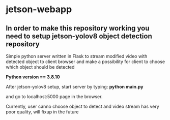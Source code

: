 # jetson-webapp

## In order to make this repository working you need to setup jetson-yolov8 object detection repository

Simple python server written in Flask to stream modified video with detected object to client browser and make a possibility for client to choose which object should be detected

<b>Python version == 3.8.10</b>

After jetson-yolov8 setup, start server by typing:
<b>python main.py</b>

and go to localhost:5000 page in the browser.

Currently, user canno choose object to detect and video stream has very poor quality, will fixup in the future